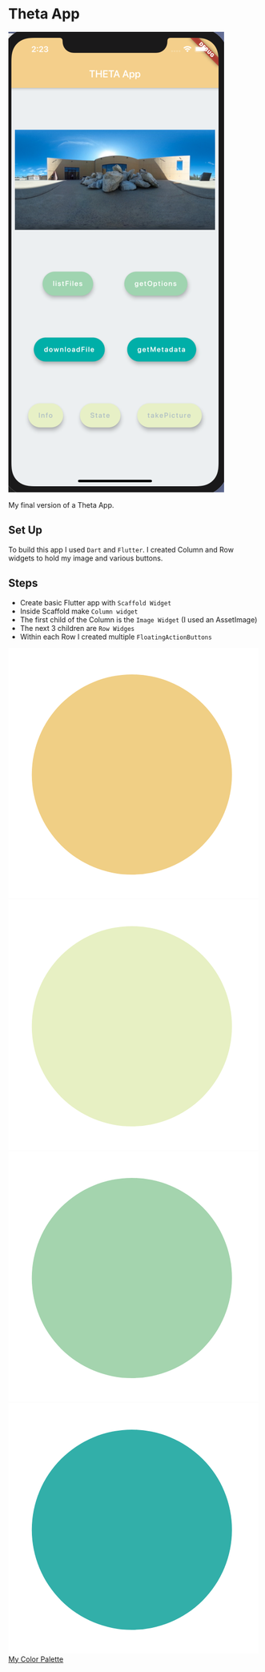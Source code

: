 # Theta App

![](doc/phone.jpg)

My final version of a Theta App.

## Set Up

To build this app I used ```Dart``` and ```Flutter```. I created Column and Row widgets to hold my image and various buttons.

## Steps

* Create basic Flutter app with ```Scaffold Widget```
* Inside Scaffold make ```Column widget```
* The first child of the Column is the ```Image Widget``` (I used an AssetImage)
* The next 3 children are ```Row Widges```
* Within each Row I created multiple ```FloatingActionButtons```

![](doc/circle1.png)
![](doc/circle2.png)
![](doc/circle3.png)
![](doc/circle4.png)
[My Color Palette](https://colorhunt.co/palette/167377)
